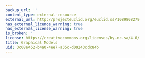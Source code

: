 ```yaml
---
backup_url: ''
content_type: external-resource
external_url: http://projecteuclid.org/euclid.ss/1089808279
has_external_licence_warning: true
has_external_license_warning: true
is_broken: ''
license: https://creativecommons.org/licenses/by-nc-sa/4.0/
title: Graphical Models
uid: 3c08e452-b4a0-4ee7-a35c-d09243cdc84b
---
```

